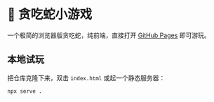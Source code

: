 # 🐍 贪吃蛇小游戏
一个极简的浏览器版贪吃蛇，纯前端，直接打开 [GitHub Pages](https://<YOUR_NAME>.github.io/snake-game/) 即可游玩。

## 本地试玩
把仓库克隆下来，双击 `index.html` 或起一个静态服务器：
```bash
npx serve .
